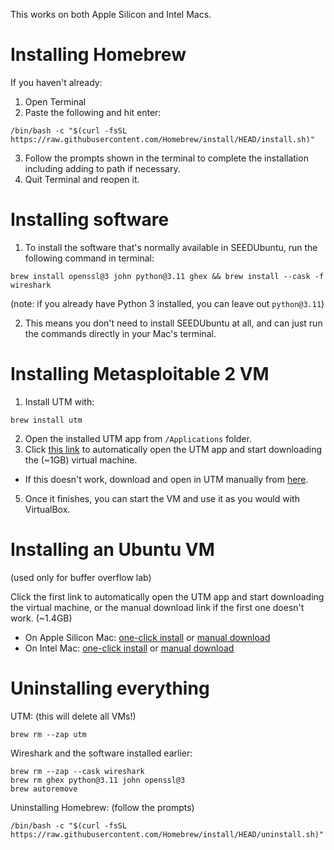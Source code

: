 This works on both Apple Silicon and Intel Macs.

# Installing Homebrew
If you haven't already:
1. Open Terminal
2. Paste the following and hit enter:
```
/bin/bash -c "$(curl -fsSL https://raw.githubusercontent.com/Homebrew/install/HEAD/install.sh)"
```
3. Follow the prompts shown in the terminal to complete the installation including adding to path if necessary.
4. Quit Terminal and reopen it.

# Installing software
1. To install the software that's normally available in SEEDUbuntu, run the following command in terminal:
```
brew install openssl@3 john python@3.11 ghex && brew install --cask -f wireshark
```
(note: if you already have Python 3 installed, you can leave out `python@3.11`)

2. This means you don't need to install SEEDUbuntu at all, and can just run the commands directly in your Mac's terminal.

# Installing Metasploitable 2 VM
1. Install UTM with:
```
brew install utm
```
2. Open the installed UTM app from `/Applications` folder.
3. Click [this link](https://intradeus.github.io/http-protocol-redirector?r=utm://downloadVM?url=https%3A%2F%2Fgithub.com%2Fairsquared%2FCS166-macOS%2Freleases%2Fdownload%2Futm%2FMetasploitable.utm.zip) to automatically open the UTM app and start downloading the (~1GB) virtual machine.
  - If this doesn't work, download and open in UTM manually from [here](https://github.com/airsquared/CS166-macOS/releases/download/utm/Metasploitable.utm.zip).
5. Once it finishes, you can start the VM and use it as you would with VirtualBox.

# Installing an Ubuntu VM
(used only for buffer overflow lab)

Click the first link to automatically open the UTM app and start downloading the virtual machine, or the manual download link if the first one doesn't work. (~1.4GB)
 - On Apple Silicon Mac: [one-click install](https://intradeus.github.io/http-protocol-redirector?r=utm://downloadVM?url=https%3A%2F%2Fgithub.com%2Fairsquared%2FCS166-macOS%2Freleases%2Fdownload%2Futm%2FUbuntu.22.04.arm64.utm.zip) or [manual download](https://github.com/airsquared/CS166-macOS/releases/download/utm/Ubuntu.22.04.arm64.utm.zip)
 - On Intel Mac: [one-click install](https://intradeus.github.io/http-protocol-redirector?r=utm://downloadVM?url=https%3A%2F%2Fgithub.com%2Fairsquared%2FCS166-macOS%2Freleases%2Fdownload%2Futm%2FUbuntu.22.04.Intel.utm.zip) or [manual download](https://github.com/airsquared/CS166-macOS/releases/download/utm/Ubuntu.22.04.Intel.utm.zip)

# Uninstalling everything

UTM: (this will delete all VMs!)
```
brew rm --zap utm
```

Wireshark and the software installed earlier:
```
brew rm --zap --cask wireshark
brew rm ghex python@3.11 john openssl@3
brew autoremove
```

Uninstalling Homebrew: (follow the prompts)
```
/bin/bash -c "$(curl -fsSL https://raw.githubusercontent.com/Homebrew/install/HEAD/uninstall.sh)"

